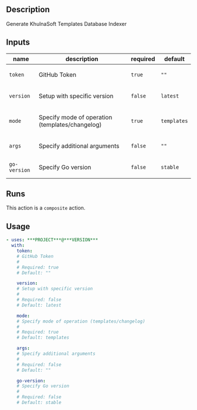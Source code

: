 ## Description

Generate KhulnaSoft Templates Database Indexer

## Inputs

| name | description | required | default |
| --- | --- | --- | --- |
| `token` | <p>GitHub Token</p> | `true` | `""` |
| `version` | <p>Setup with specific version</p> | `false` | `latest` |
| `mode` | <p>Specify mode of operation (templates/changelog)</p> | `true` | `templates` |
| `args` | <p>Specify additional arguments</p> | `false` | `""` |
| `go-version` | <p>Specify Go version</p> | `false` | `stable` |


## Runs

This action is a `composite` action.

## Usage

```yaml
- uses: ***PROJECT***@***VERSION***
  with:
    token:
    # GitHub Token
    #
    # Required: true
    # Default: ""

    version:
    # Setup with specific version
    #
    # Required: false
    # Default: latest

    mode:
    # Specify mode of operation (templates/changelog)
    #
    # Required: true
    # Default: templates

    args:
    # Specify additional arguments
    #
    # Required: false
    # Default: ""

    go-version:
    # Specify Go version
    #
    # Required: false
    # Default: stable
```


